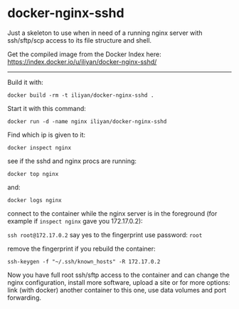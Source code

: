 docker-nginx-sshd
=================

Just a skeleton to use when in need of a running nginx server with ssh/sftp/scp access to its file structure and shell.

Get the compiled image from the Docker Index here: https://index.docker.io/u/iliyan/docker-nginx-sshd/

---

Build it with:

`docker build -rm -t iliyan/docker-nginx-sshd .`

Start it with this command:

`docker run -d -name nginx iliyan/docker-nginx-sshd`

Find which ip is given to it:

`docker inspect nginx`

see if the sshd and nginx procs are running:

`docker top nginx`

and:

`docker logs nginx`

connect to the container while the nginx server is in the foreground (for example if `inspect nginx` gave you 172.17.0.2):

`ssh root@172.17.0.2` say yes to the fingerprint use password: `root`

remove the fingerprint if you rebuild the container:

`ssh-keygen -f "~/.ssh/known_hosts" -R 172.17.0.2`

Now you have full root ssh/sftp access to the container and can change the nginx configuration, install more software, upload a site or for more options: link (with docker) another container to this one, use data volumes and port forwarding.

